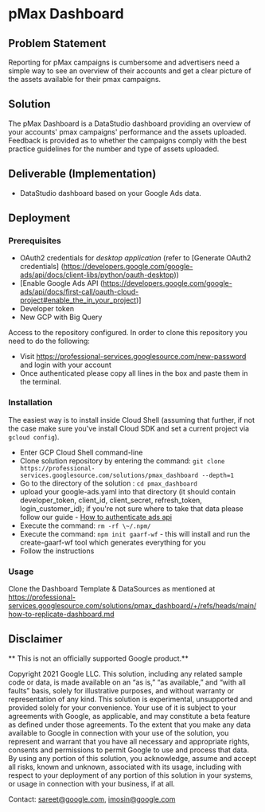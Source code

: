 # pMax Dashboard

## Problem Statement

Reporting for pMax campaigns is cumbersome and advertisers need a simple way to see an overview of their accounts and get a clear picture of the assets available for their pmax campaigns.

## Solution

The pMax Dashboard is a DataStudio dashboard providing an overview of your accounts' pmax campaigns' performance and the assets uploaded.  Feedback is provided as to whether the campaigns comply with the best practice guidelines for the number and type of assets uploaded.

## Deliverable (Implementation)

* DataStudio dashboard based on your Google Ads data.

## Deployment

### Prerequisites

* OAuth2 credentials for _desktop application_ (refer to [Generate OAuth2 credentials] (https://developers.google.com/google-ads/api/docs/client-libs/python/oauth-desktop))
* [Enable Google Ads API (https://developers.google.com/google-ads/api/docs/first-call/oauth-cloud-project#enable_the_in_your_project)]
* Developer token
* New GCP with Big Query

Access to the repository configured. In order to clone this repository you need to do the following:

* Visit https://professional-services.googlesource.com/new-password and login with your account
* Once authenticated please copy all lines in the box and paste them in the terminal.


### Installation

The easiest way is to install inside Cloud Shell (assuming that further, if not the case make sure you've install Cloud SDK and set a current project via `gcloud config`).

* Enter GCP Cloud Shell command-line
* Clone solution repository by entering the command:
`git clone https://professional-services.googlesource.com/solutions/pmax_dashboard --depth=1`
* Go to the directory of the solution : `cd pmax_dashboard`
* upload your google-ads.yaml into that directory (it should contain developer_token, client_id, client_secret, refresh_token, login_customer_id);
if you're not sure where to take that data please follow our guide - [How to authenticate ads api](https://github.com/google/ads-api-report-fetcher/blob/main/docs/how-to-authenticate-ads-api.md)
* Execute the command: `rm -rf \~/.npm/`
* Execute the command: `npm init gaarf-wf` - this will install and run the create-gaarf-wf tool which generates everything for you
* Follow the instructions

### Usage

Clone the Dashboard Template & DataSources as mentioned at https://professional-services.googlesource.com/solutions/pmax_dashboard/+/refs/heads/main/how-to-replicate-dashboard.md

## Disclaimer

** This is not an officially supported Google product.**

Copyright 2021 Google LLC. This solution, including any related sample code or data, is made available on an “as is,” “as available,” and “with all faults” basis, solely for illustrative purposes, and without warranty or representation of any kind. This solution is experimental, unsupported and provided solely for your convenience. Your use of it is subject to your agreements with Google, as applicable, and may constitute a beta feature as defined under those agreements. To the extent that you make any data available to Google in connection with your use of the solution, you represent and warrant that you have all necessary and appropriate rights, consents and permissions to permit Google to use and process that data. By using any portion of this solution, you acknowledge, assume and accept all risks, known and unknown, associated with its usage, including with respect to your deployment of any portion of this solution in your systems, or usage in connection with your business, if at all.

Contact: sareet@google.com, imosin@google.com
